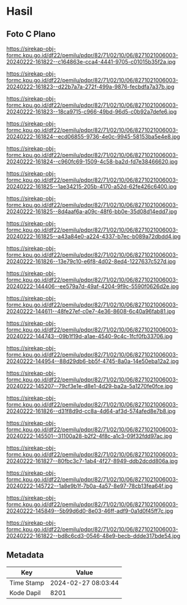 # Hasil

## Foto C Plano

https://sirekap-obj-formc.kpu.go.id/df22/pemilu/pdpr/82/71/02/10/06/8271021006003-20240222-161822--c164863e-cca4-4441-9705-c01015b35f2a.jpg

https://sirekap-obj-formc.kpu.go.id/df22/pemilu/pdpr/82/71/02/10/06/8271021006003-20240222-161823--d22b7a7a-272f-499a-9876-fecbdfa7a37b.jpg

https://sirekap-obj-formc.kpu.go.id/df22/pemilu/pdpr/82/71/02/10/06/8271021006003-20240222-161823--18ca9715-c966-49bd-96d5-c0b92a7defe6.jpg

https://sirekap-obj-formc.kpu.go.id/df22/pemilu/pdpr/82/71/02/10/06/8271021006003-20240222-161824--ecd06855-9736-4e0c-9945-58153ba5e4e8.jpg

https://sirekap-obj-formc.kpu.go.id/df22/pemilu/pdpr/82/71/02/10/06/8271021006003-20240222-161824--c960fc69-1509-4c58-ba2d-fd7e38466620.jpg

https://sirekap-obj-formc.kpu.go.id/df22/pemilu/pdpr/82/71/02/10/06/8271021006003-20240222-161825--1ae34215-205b-4170-a52d-62fe426c6400.jpg

https://sirekap-obj-formc.kpu.go.id/df22/pemilu/pdpr/82/71/02/10/06/8271021006003-20240222-161825--8d4aaf6a-a09c-48f6-bb0e-35d08d14edd7.jpg

https://sirekap-obj-formc.kpu.go.id/df22/pemilu/pdpr/82/71/02/10/06/8271021006003-20240222-161825--a43a84e0-a224-4337-b7ec-b089a72dbdd4.jpg

https://sirekap-obj-formc.kpu.go.id/df22/pemilu/pdpr/82/71/02/10/06/8271021006003-20240222-161826--13e79c10-e6f8-4d02-8ed4-1227637c527d.jpg

https://sirekap-obj-formc.kpu.go.id/df22/pemilu/pdpr/82/71/02/10/06/8271021006003-20240222-144406--ee579a7d-49af-4204-9f9c-5590f0626d2e.jpg

https://sirekap-obj-formc.kpu.go.id/df22/pemilu/pdpr/82/71/02/10/06/8271021006003-20240222-144611--48fe27ef-c0e7-4e36-8608-6c40a96fab81.jpg

https://sirekap-obj-formc.kpu.go.id/df22/pemilu/pdpr/82/71/02/10/06/8271021006003-20240222-144743--09b1f19d-a1ae-4540-9c4c-1fcf0fb33706.jpg

https://sirekap-obj-formc.kpu.go.id/df22/pemilu/pdpr/82/71/02/10/06/8271021006003-20240222-144954--88d29db6-bb5f-4745-8a0a-14e50eba12a2.jpg

https://sirekap-obj-formc.kpu.go.id/df22/pemilu/pdpr/82/71/02/10/06/8271021006003-20240222-145207--79cf3e1e-d8e1-4d29-ba2a-5a1270fe0fce.jpg

https://sirekap-obj-formc.kpu.go.id/df22/pemilu/pdpr/82/71/02/10/06/8271021006003-20240222-161826--d31f8d9d-cc8a-4d64-af3d-574afed8e7b8.jpg

https://sirekap-obj-formc.kpu.go.id/df22/pemilu/pdpr/82/71/02/10/06/8271021006003-20240222-145501--31100a28-b2f2-4f8c-a1c3-09f32fdd97ac.jpg

https://sirekap-obj-formc.kpu.go.id/df22/pemilu/pdpr/82/71/02/10/06/8271021006003-20240222-161827--80fbc3c7-1ab4-4f27-8949-ddb2dcdd806a.jpg

https://sirekap-obj-formc.kpu.go.id/df22/pemilu/pdpr/82/71/02/10/06/8271021006003-20240222-145722--1a8e9b1f-7b0a-4a57-8e97-78cb13fea64f.jpg

https://sirekap-obj-formc.kpu.go.id/df22/pemilu/pdpr/82/71/02/10/06/8271021006003-20240222-145849--5b99d6d0-8e03-46ff-adf9-0a1d0f45ff7c.jpg

https://sirekap-obj-formc.kpu.go.id/df22/pemilu/pdpr/82/71/02/10/06/8271021006003-20240222-161822--bd8c6cd3-0546-48e9-becb-ddde317bde54.jpg


## Metadata

| Key        | Value               |
| ---------- | ------------------- |
| Time Stamp | 2024-02-27 08:03:44 |
| Kode Dapil | 8201                |



